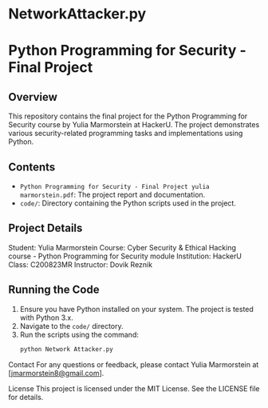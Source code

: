 # NetworkAttacker.py
# Python Programming for Security - Final Project

## Overview
This repository contains the final project for the Python Programming for Security course by Yulia Marmorstein at HackerU. The project demonstrates various security-related programming tasks and implementations using Python.

## Contents
- `Python Programming for Security - Final Project yulia marmorstein.pdf`: The project report and documentation.
- `code/`: Directory containing the Python scripts used in the project.

## Project Details
Student: Yulia Marmorstein
Course: Cyber Security & Ethical Hacking course - Python Programming for Security module
Institution: HackerU
Class: C200823MR
Instructor: Dovik Reznik

## Running the Code
1. Ensure you have Python installed on your system. The project is tested with Python 3.x.
2. Navigate to the `code/` directory.
3. Run the scripts using the command:
   ```sh
   python Network Attacker.py

Contact
For any questions or feedback, please contact Yulia Marmorstein at [jmarmorstein8@gmail.com].

License
This project is licensed under the MIT License. See the LICENSE file for details.
